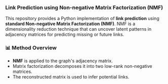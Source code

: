 ### Link Prediction using Non-negative Matrix Factorization (NMF)

This repository provides a Python implementation of **link prediction** using **standard Non-negative Matrix Factorization (NMF)**. NMF is a dimensionality reduction technique that can uncover latent patterns in adjacency matrices for predicting missing or future links.

### 📊 Method Overview

- **NMF** is applied to the graph's adjacency matrix.
- Matrix factorization decomposes it into two low-rank non-negative matrices.
- The reconstructed matrix is used to infer potential links.
